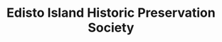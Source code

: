 ---
layout: repo
title: "Edisto Island Historic Preservation Society"
id: 2052
permalink: repos/2052/
---